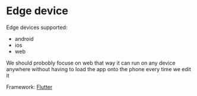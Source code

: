 # Edge device

Edge devices supported:
- android
- ios
- web

We should probobly focuse on web that way it can run on any device anywhere without having to load the app onto the phone every time we edit it

Framework: [Flutter](https://flutter.dev/)